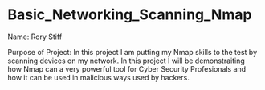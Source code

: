 # Basic_Networking_Scanning_Nmap

Name: Rory Stiff

Purpose of Project: In this project I am putting my Nmap skills to the test by scanning devices on my network.
In this project I will be demonstraiting how Nmap can a very powerful tool for Cyber Security Profesionals and how
it can be used in malicious ways used by hackers. 


